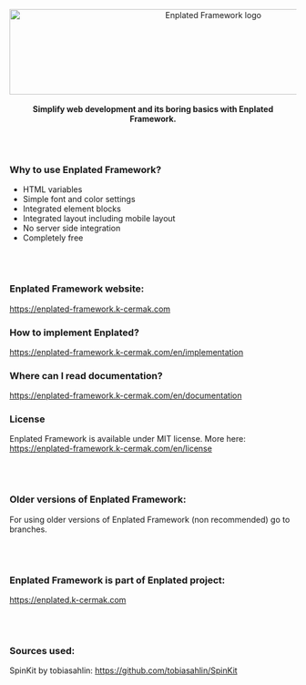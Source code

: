 <p align="center">
    <a href="https://enplated-framework.k-cermak.com">
        <img src="https://mirror.k-cermak.com/data/logo-v3/logo-enplatedframework-bg.svg" width="700" height="150" alt="Enplated Framework logo">
    </a>
    <br>
        <br>
    <strong> Simplify web development and its boring basics with Enplated Framework.</strong>
</p>

<br/>
<br/>

### Why to use Enplated Framework?
- HTML variables
- Simple font and color settings
- Integrated element blocks
- Integrated layout including mobile layout
- No server side integration
- Completely free

<br/>
<br/>

### Enplated Framework website:
https://enplated-framework.k-cermak.com

### How to implement Enplated?
https://enplated-framework.k-cermak.com/en/implementation

### Where can I read documentation?
https://enplated-framework.k-cermak.com/en/documentation

### License
Enplated Framework is available under MIT license. More here: https://enplated-framework.k-cermak.com/en/license

<br/>
<br/>

### Older versions of Enplated Framework:
For using older versions of Enplated Framework (non recommended) go to branches.

<br/>
<br/>

### Enplated Framework is part of Enplated project:
https://enplated.k-cermak.com


<br/>
<br/>

### Sources used:
SpinKit by tobiasahlin: https://github.com/tobiasahlin/SpinKit